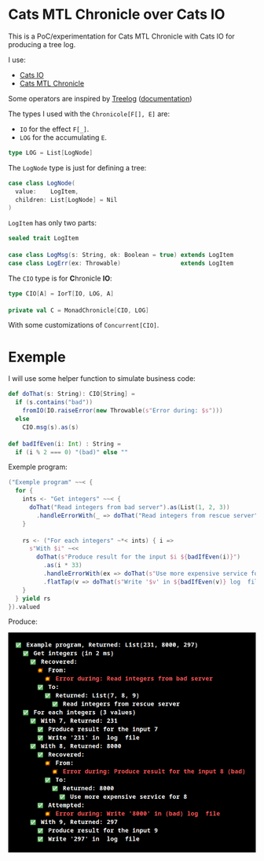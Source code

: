 # Cats MTL Chronicle over Cats IO

This is a PoC/experimentation for Cats MTL Chronicle with Cats IO for producing a tree log.

I use:
- [Cats IO](https://typelevel.org/cats-effect/datatypes/io.html)
- [Cats MTL Chronicle](https://typelevel.org/cats-mtl/mtl-classes/chronicle.html)

Some operators are inspired by [Treelog](https://github.com/lancewalton/treelog) ([documentation](http://lancewalton.github.io/treelog/latest/api/treelog/index.html))

The types I used with the `Chronicole[F[], E]` are:
- `IO` for the effect `F[_]`.
- `LOG` for the accumulating `E`.
```scala
type LOG = List[LogNode]
```

The `LogNode` type is just for defining a tree:
```scala
case class LogNode(
  value:    LogItem, 
  children: List[LogNode] = Nil
)
```

`LogItem` has only two parts:
```scala
sealed trait LogItem

case class LogMsg(s: String, ok: Boolean = true) extends LogItem
case class LogErr(ex: Throwable)                 extends LogItem
```

The `CIO` type is for **C**hronicle **IO**:
```scala
type CIO[A] = IorT[IO, LOG, A]

private val C = MonadChronicle[CIO, LOG]
```

With some customizations of `Concurrent[CIO]`.

# Exemple

I will use some helper function to simulate business code:
```scala
def doThat(s: String): CIO[String] =
  if (s.contains("bad"))
    fromIO(IO.raiseError(new Throwable(s"Error during: $s")))
  else 
    CIO.msg(s).as(s)

def badIfEven(i: Int) : String =
  if (i % 2 === 0) "(bad)" else ""
```

Exemple program:
```scala
("Exemple program" ~~< {
  for {
    ints <- "Get integers" ~~< {
      doThat("Read integers from bad server").as(List(1, 2, 3))
        .handleErrorWith(_ => doThat("Read integers from rescue server").as(List(7, 8, 9)).valued)
    }

    rs <- ("For each integers" ~*< ints) { i =>
      s"With $i" ~<<
        doThat(s"Produce result for the input $i ${badIfEven(i)}")
          .as(i * 33)
          .handleErrorWith(ex => doThat(s"Use more expensive service for $i").as(i * 1000).valued)
          .flatTap(v => doThat(s"Write '$v' in ${badIfEven(v)} log  file").attempt)
    }
  } yield rs
}).valued
```

Produce:

![log](img/log.png)